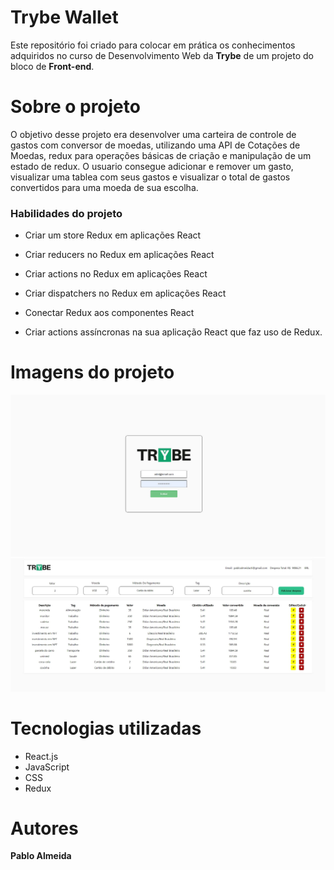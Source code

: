 # Trybe Wallet
Este repositório foi criado para colocar em prática os conhecimentos adquiridos no curso de Desenvolvimento Web da **Trybe** de um projeto do bloco de **Front-end**.

# Sobre o projeto
O objetivo desse projeto era desenvolver uma carteira de controle de gastos com conversor de moedas, utilizando uma API de Cotações de Moedas, redux para operações  básicas de criação e manipulação de um estado de redux. O usuario consegue adicionar e remover um gasto, visualizar uma tablea com seus gastos e visualizar o total de gastos convertidos para uma moeda de sua escolha. 

### Habilidades do projeto

  * Criar um store Redux em aplicações React

  * Criar reducers no Redux em aplicações React

  * Criar actions no Redux em aplicações React

  * Criar dispatchers no Redux em aplicações React

  * Conectar Redux aos componentes React

  * Criar actions assíncronas na sua aplicação React que faz uso de Redux.

# Imagens do projeto

![login](https://github.com/pabloalmeidac/trybewallet/blob/pabloalmeidac-trybewallet/src/images/login.jpg?raw=true)
![wallet](https://github.com/pabloalmeidac/trybewallet/blob/pabloalmeidac-trybewallet/src/images/wallet.jpg?raw=true)

# Tecnologias utilizadas
- React.js
- JavaScript
- CSS
- Redux

# Autores
**Pablo Almeida**
